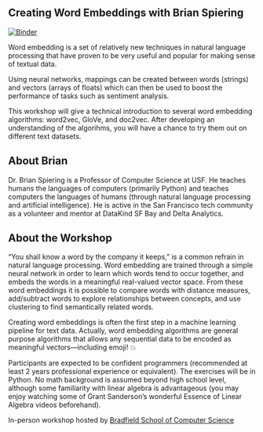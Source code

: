 Creating Word Embeddings with Brian Spiering
-------

[![Binder](https://mybinder.org/badge.svg)](https://mybinder.org/v2/gh/brianspiering/word-embedding-workshop/master)

Word embedding is a set of relatively new techniques in natural language processing that have proven to be very useful and popular for making sense of textual data.

Using neural networks, mappings can be created between words (strings) and vectors (arrays of floats) which can then be used to boost the performance of tasks such as sentiment analysis.

This workshop will give a technical introduction to several word embedding algorithms: word2vec, GloVe, and doc2vec. After developing an understanding of the algorihms, you will have a chance to try them out on different text datasets.

About Brian
-----
Dr. Brian Spiering is a Professor of Computer Science at USF. He teaches humans the languages of computers (primarily Python) and teaches computers the languages of humans (through natural language processing and artificial intelligence). He is active in the San Francisco tech community as a volunteer and mentor at DataKind SF Bay and Delta Analytics.

About the Workshop
------
“You shall know a word by the company it keeps,” is a common refrain in natural language processing. Word embedding are trained through a simple neural network in order to learn which words tend to occur together, and embeds the words in a meaningful real-valued vector space. From these word embeddings it is possible to compare words with distance measures, add/subtract words to explore relationships between concepts, and use clustering to find semantically related words.

Creating word embeddings is often the first step in a machine learning pipeline for text data. Actually, word embedding algorithms are general purpose algorithms that allows any sequential data to be encoded as meaningful vectors—including emoji! 💥

Participants are expected to be confident programmers (recommended at least 2 years professional experience or equivalent). The exercises will be in Python. No math background is assumed beyond high school level, although some familiarity with linear algebra is advantageous (you may enjoy watching some of Grant Sanderson’s wonderful Essence of Linear Algebra videos beforehand).

In-person workshop hosted by [Bradfield School of Computer Science](https://bradfieldcs.com/)
